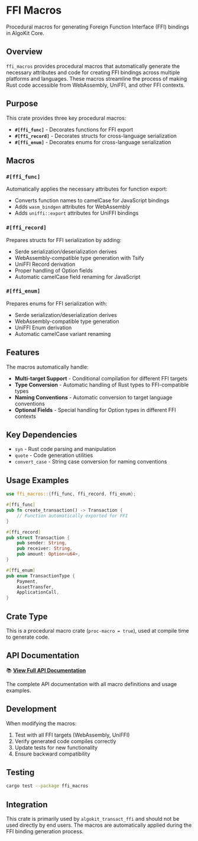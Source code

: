 # FFI Macros

Procedural macros for generating Foreign Function Interface (FFI) bindings in AlgoKit Core.

## Overview

`ffi_macros` provides procedural macros that automatically generate the necessary attributes and code for creating FFI bindings across multiple platforms and languages. These macros streamline the process of making Rust code accessible from WebAssembly, UniFFI, and other FFI contexts.

## Purpose

This crate provides three key procedural macros:

- **`#[ffi_func]`** - Decorates functions for FFI export
- **`#[ffi_record]`** - Decorates structs for cross-language serialization
- **`#[ffi_enum]`** - Decorates enums for cross-language serialization

## Macros

### `#[ffi_func]`

Automatically applies the necessary attributes for function export:

- Converts function names to camelCase for JavaScript bindings
- Adds `wasm_bindgen` attributes for WebAssembly
- Adds `uniffi::export` attributes for UniFFI bindings

### `#[ffi_record]`

Prepares structs for FFI serialization by adding:

- Serde serialization/deserialization derives
- WebAssembly-compatible type generation with Tsify
- UniFFI Record derivation
- Proper handling of Option fields
- Automatic camelCase field renaming for JavaScript

### `#[ffi_enum]`

Prepares enums for FFI serialization with:

- Serde serialization/deserialization derives
- WebAssembly-compatible type generation
- UniFFI Enum derivation
- Automatic camelCase variant renaming

## Features

The macros automatically handle:

- **Multi-target Support** - Conditional compilation for different FFI targets
- **Type Conversion** - Automatic handling of Rust types to FFI-compatible types
- **Naming Conventions** - Automatic conversion to target language conventions
- **Optional Fields** - Special handling for Option types in different FFI contexts

## Key Dependencies

- `syn` - Rust code parsing and manipulation
- `quote` - Code generation utilities
- `convert_case` - String case conversion for naming conventions

## Usage Examples

```rust
use ffi_macros::{ffi_func, ffi_record, ffi_enum};

#[ffi_func]
pub fn create_transaction() -> Transaction {
    // Function automatically exported for FFI
}

#[ffi_record]
pub struct Transaction {
    pub sender: String,
    pub receiver: String,
    pub amount: Option<u64>,
}

#[ffi_enum]
pub enum TransactionType {
    Payment,
    AssetTransfer,
    ApplicationCall,
}
```

## Crate Type

This is a procedural macro crate (`proc-macro = true`), used at compile time to generate code.

## API Documentation

📚 **[View Full API Documentation](../api/ffi_macros/index.html)**

The complete API documentation with all macro definitions and usage examples.

## Development

When modifying the macros:

1. Test with all FFI targets (WebAssembly, UniFFI)
2. Verify generated code compiles correctly
3. Update tests for new functionality
4. Ensure backward compatibility

## Testing

```bash
cargo test --package ffi_macros
```

## Integration

This crate is primarily used by `algokit_transact_ffi` and should not be used directly by end users. The macros are automatically applied during the FFI binding generation process.
